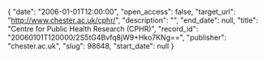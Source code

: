 {
  "date": "2006-01-01T12:00:00", 
  "open_access": false, 
  "target_url": "http://www.chester.ac.uk/cphr/", 
  "description": "", 
  "end_date": null, 
  "title": "Centre for Public Health Research (CPHR)", 
  "record_id": "20060101T120000/2S5tG4Bvfq8jW9+Hko7KNg==", 
  "publisher": "chester.ac.uk", 
  "slug": 98648, 
  "start_date": null
}

